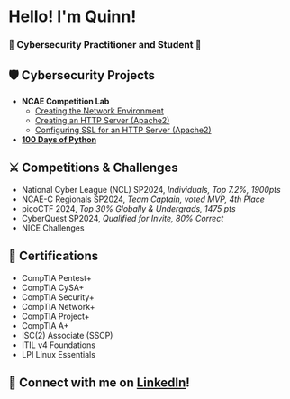 <h1>Hello! I'm Quinn!</h1>
<h3>👾 Cybersecurity Practitioner and Student 🔐</h3>

<h2>🛡️ Cybersecurity Projects</h2>

- <b>NCAE Competition Lab</b>
  - [Creating the Network Environment](https://github.com/quinnanderson1/Competition_Lab_Creation)
  - [Creating an HTTP Server (Apache2)](https://github.com/quinnanderson1/Competition_Lab_HTTP)
  - [Configuring SSL for an HTTP Server (Apache2)](https://github.com/quinnanderson1/Competition_Lab_SSL)
- <b>[100 Days of Python](https://github.com/quinnanderson1/100DaysofPython)</b>

<h2>⚔️ Competitions & Challenges</h2>

- National Cyber League (NCL) SP2024, <i>Individuals, Top 7.2%, 1900pts</i>
- NCAE-C Regionals SP2024, <i>Team Captain, voted MVP, 4th Place</i>
- picoCTF 2024, <i>Top 30% Globally & Undergrads, 1475 pts</i>
- CyberQuest SP2024, <i>Qualified for Invite, 80% Correct</i>
- NICE Challenges

<h2>📜 Certifications</h2>

- CompTIA Pentest+
- CompTIA CySA+
- CompTIA Security+
- CompTIA Network+
- CompTIA Project+
- CompTIA A+
- ISC(2) Associate (SSCP)
- ITIL v4 Foundations
- LPI Linux Essentials

<h2>🤝 Connect with me on <a href="https://www.linkedin.com/in/andersoq/">LinkedIn</a>!</h2>
